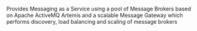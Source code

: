 Provides Messaging as a Service using a pool of Message Brokers based on Apache ActiveMQ Artemis and a scalable Message Gateway which performs discovery, load balancing and scaling of message brokers